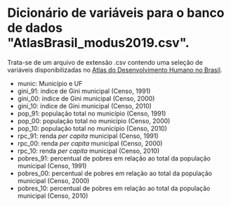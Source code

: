 # Dicionário de variáveis para o banco de dados "AtlasBrasil_modus2019.csv".

Trata-se de um arquivo de extensão .csv contendo uma seleção de variáveis disponibilizadas no [Atlas do Desenvolvimento Humano no Brasil](http://atlasbrasil.org.br/2013/pt/consulta/).

* munic: Município e UF
* gini_91: índice de Gini municipal (Censo, 1991)
* gini_00: índice de Gini municipal (Censo, 2000)
* gini_10: índice de Gini municipal (Censo, 2010)
* pop_91: população total no município (Censo, 1991)
* pop_00: população total no município (Censo, 2000)
* pop_10: população total no município (Censo, 2010)
* rpc_91: renda *per capita* municipal (Censo, 1991)
* rpc_00: renda *per capita* municipal (Censo, 2000)
* rpc_10: renda *per capita* municipal (Censo, 2010)
* pobres_91: percentual de pobres em relação ao total da população municipal (Censo, 1991)
* pobres_00: percentual de pobres em relação ao total da população municipal (Censo, 2000)
* pobres_10: percentual de pobres em relação ao total da população municipal (Censo, 2010)
